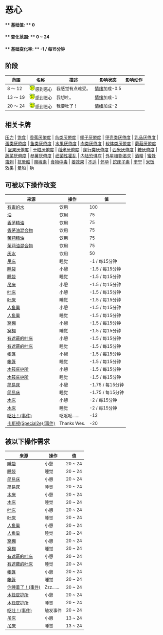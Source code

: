 # 恶心  
>   
  
#### ** 基础值: ** 0   
#### ** 变化范围: ** 0 ~ 24  
#### ** 基础变化率: ** -1 / 每15分钟   
## 阶段  
范围  |  名称  |  描述  |  影响状态  |  影响动作  
----  |  ----  |  ----  |  ----  |  ----  
8 ～ 12  |  <img decoding="async" src="Sprite/Dizzy.png" href="a.md" style="max-width:20px;max-height:20px;">感到恶心  |  我感觉有点难受。  |  [情绪](Morale.md)加成-0.5  |    
13 ～ 19  |  <img decoding="async" src="Sprite/Dizzy.png" href="a.md" style="max-width:20px;max-height:20px;">感到恶心  |  我想吐。  |  [情绪](Morale.md)加成-1  |    
20 ～ 24  |  <img decoding="async" src="Sprite/Dizzy.png" href="a.md" style="max-width:20px;max-height:20px;">感到恶心  |  我要吐了！  |  [情绪](Morale.md)加成-2  |    
## 相关卡牌  
[压力](Stress.md)  |  [饱食](Satiation.md)  |  [香蕉<nobr>厌倦度</nobr>](SaturationBananas.md)  |  [鸟类<nobr>厌倦度</nobr>](SaturationBird.md)  |  [椰子<nobr>厌倦度</nobr>](SaturationCoconuts.md)  |  [甲壳类<nobr>厌倦度</nobr>](SaturationCrustaceans.md)  |  [乳品<nobr>厌倦度</nobr>](SaturationDairy.md)  |  [蛋类<nobr>厌倦度</nobr>](SaturationEggs.md)  |  [鱼类<nobr>厌倦度</nobr>](SaturationFish.md)  |  [水果<nobr>厌倦度</nobr>](SaturationFruits.md)  |  [肉类<nobr>厌倦度</nobr>](SaturationMeat.md)  |  [软体类<nobr>厌倦度</nobr>](SaturationMollusks.md)  |  [蘑菇<nobr>厌倦度</nobr>](SaturationMushrooms.md)  |  [坚果<nobr>厌倦度</nobr>](SaturationNuts.md)  |  [干粮<nobr>厌倦度</nobr>](SaturationRations.md)  |  [稻米<nobr>厌倦度</nobr>](SaturationRice.md)  |  [爬行类厌倦度](SaturationReptile.md)  |  [西米<nobr>厌倦度</nobr>](SaturationSago.md)  |  [糖<nobr>厌倦度</nobr>](SaturationSugar.md)  |  [蔬菜<nobr>厌倦度</nobr>](SaturationVegetables.md)  |  [参薯<nobr>厌倦度</nobr>](SaturationYam.md)  |  [细菌性霍乱](BacteriaCholera.md)  |  [内陆恐惧症](LandSickness.md)  |  [外星植物渴求](AlienCravings.md)  |  [酒精](Alcohol.md)  |  [蜜蜂蛰刺](BeeStings.md)  |  [抗晕船](AntiSeasickness.md)  |  [辣椒素](Capsaicin.md)  |  [食物中毒](FoodPoisoning.md)  |  [姜效果](GingerEffect.md)  |  [不适](Discomfort.md)  |  [怀孕](Pregnancy.md)  |  [蛇床子素](Psylocibin.md)  |  [奎宁](Quinine.md)  |  [米饭效果](RiceEffect.md)  |  [晕船](SeaSickness.md)  |  [钠](Sodium.md)  
## 可被以下操作改变  
来源  |  操作  |  值  
----  |  ----  |  ----  
[有毒的水](LQ_WaterToxic.md)  |  饮用  |  100  
[油](LQ_Oil.md)  |  饮用  |  75  
[香茅精油](LQ_OilCitronella.md)  |  饮用  |  75  
[香茅油混合物](LQ_OilCitronellaMix.md)  |  饮用  |  75  
[茉莉精油](LQ_OilJasmine.md)  |  饮用  |  75  
[茉莉油混合物](LQ_OilJasmineMix.md)  |  饮用  |  75  
[灰水](LQ_AshWater.md)  |  饮用  |  50  
[吊床](Hammock.md)  |  睡觉  |  -1 / 每15分钟  
[睡袋](BedRoll.md)  |  小憩  |  -1.5 / 每15分钟  
[睡袋](BedRoll.md)  |  睡觉  |  -1.5 / 每15分钟  
[吊床](Hammock.md)  |  小憩  |  -1.5 / 每15分钟  
[叶床](LeafBed.md)  |  小憩  |  -1.5 / 每15分钟  
[叶床](LeafBed.md)  |  睡觉  |  -1.5 / 每15分钟  
[人鱼巢](MermaidNest.md)  |  小憩  |  -1.5 / 每15分钟  
[人鱼巢](MermaidNest.md)  |  睡觉  |  -1.5 / 每15分钟  
[窝棚](Shelter.md)  |  小憩  |  -1.5 / 每15分钟  
[窝棚](Shelter.md)  |  睡觉  |  -1.5 / 每15分钟  
[有遮蔽的叶床](ShelteredLeafBed.md)  |  小憩  |  -1.5 / 每15分钟  
[有遮蔽的叶床](ShelteredLeafBed.md)  |  睡觉  |  -1.5 / 每15分钟  
[帐篷](TentDeployed.md)  |  小憩  |  -1.5 / 每15分钟  
[帐篷](TentDeployed.md)  |  睡觉  |  -1.5 / 每15分钟  
[木筏庇护所](RaftShelter.md)  |  小憩  |  -1.5 / 每15分钟  
[木筏庇护所](RaftShelter.md)  |  睡觉  |  -1.5 / 每15分钟  
[简易床](BedRustic.md)  |  小憩  |  -1.75 / 每15分钟  
[简易床](BedRustic.md)  |  睡觉  |  -1.75 / 每15分钟  
[木床](BedWooden.md)  |  小憩  |  -2 / 每15分钟  
[木床](BedWooden.md)  |  睡觉  |  -2 / 每15分钟  
[呕吐！(事件)](Event_Vomit.md)  |  呕呕呕……  |  -12  
[韦斯顿(Special2e)(事件)](Event_WestonSpecial2e.md)  |  Thanks Wes.  |  -20  
## 被以下操作需求  
来源  |  操作  |  值  
----  |  ----  |  ----  
[睡袋](BedRoll.md)  |  小憩  |  20 ~ 24  
[睡袋](BedRoll.md)  |  睡觉  |  20 ~ 24  
[简易床](BedRustic.md)  |  小憩  |  20 ~ 24  
[简易床](BedRustic.md)  |  睡觉  |  20 ~ 24  
[木床](BedWooden.md)  |  小憩  |  20 ~ 24  
[木床](BedWooden.md)  |  睡觉  |  20 ~ 24  
[叶床](LeafBed.md)  |  小憩  |  20 ~ 24  
[叶床](LeafBed.md)  |  睡觉  |  20 ~ 24  
[人鱼巢](MermaidNest.md)  |  小憩  |  20 ~ 24  
[人鱼巢](MermaidNest.md)  |  睡觉  |  20 ~ 24  
[窝棚](Shelter.md)  |  小憩  |  20 ~ 24  
[窝棚](Shelter.md)  |  睡觉  |  20 ~ 24  
[有遮蔽的叶床](ShelteredLeafBed.md)  |  小憩  |  20 ~ 24  
[有遮蔽的叶床](ShelteredLeafBed.md)  |  睡觉  |  20 ~ 24  
[帐篷](TentDeployed.md)  |  小憩  |  20 ~ 24  
[帐篷](TentDeployed.md)  |  睡觉  |  20 ~ 24  
[你睡着了！(事件)](Event_FallingAsleep.md)  |  Zzz……  |  20 ~ 24  
[木筏庇护所](RaftShelter.md)  |  小憩  |  20 ~ 24  
[木筏庇护所](RaftShelter.md)  |  睡觉  |  20 ~ 24  
[呕吐！(事件)](Event_Vomit.md)  |  触发事件  |  20 ~ 24  
[吊床](Hammock.md)  |  小憩  |  13 ~ 24  
[吊床](Hammock.md)  |  睡觉  |  13 ~ 24  


<script>document.title="恶心 - 卡牌生存百科 Card Survival Wiki";</script>